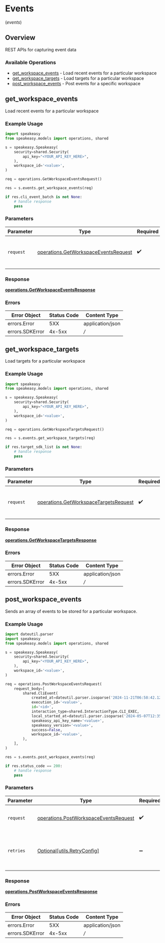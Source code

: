 # Events
(*events*)

## Overview

REST APIs for capturing event data

### Available Operations

* [get_workspace_events](#get_workspace_events) - Load recent events for a particular workspace
* [get_workspace_targets](#get_workspace_targets) - Load targets for a particular workspace
* [post_workspace_events](#post_workspace_events) - Post events for a specific workspace

## get_workspace_events

Load recent events for a particular workspace

### Example Usage

```python
import speakeasy
from speakeasy.models import operations, shared

s = speakeasy.Speakeasy(
    security=shared.Security(
        api_key="<YOUR_API_KEY_HERE>",
    ),
    workspace_id='<value>',
)

req = operations.GetWorkspaceEventsRequest()

res = s.events.get_workspace_events(req)

if res.cli_event_batch is not None:
    # handle response
    pass
```

### Parameters

| Parameter                                                                                    | Type                                                                                         | Required                                                                                     | Description                                                                                  |
| -------------------------------------------------------------------------------------------- | -------------------------------------------------------------------------------------------- | -------------------------------------------------------------------------------------------- | -------------------------------------------------------------------------------------------- |
| `request`                                                                                    | [operations.GetWorkspaceEventsRequest](../../models/operations/getworkspaceeventsrequest.md) | :heavy_check_mark:                                                                           | The request object to use for the request.                                                   |


### Response

**[operations.GetWorkspaceEventsResponse](../../models/operations/getworkspaceeventsresponse.md)**
### Errors

| Error Object     | Status Code      | Content Type     |
| ---------------- | ---------------- | ---------------- |
| errors.Error     | 5XX              | application/json |
| errors.SDKError  | 4x-5xx           | */*              |

## get_workspace_targets

Load targets for a particular workspace

### Example Usage

```python
import speakeasy
from speakeasy.models import operations, shared

s = speakeasy.Speakeasy(
    security=shared.Security(
        api_key="<YOUR_API_KEY_HERE>",
    ),
    workspace_id='<value>',
)

req = operations.GetWorkspaceTargetsRequest()

res = s.events.get_workspace_targets(req)

if res.target_sdk_list is not None:
    # handle response
    pass
```

### Parameters

| Parameter                                                                                      | Type                                                                                           | Required                                                                                       | Description                                                                                    |
| ---------------------------------------------------------------------------------------------- | ---------------------------------------------------------------------------------------------- | ---------------------------------------------------------------------------------------------- | ---------------------------------------------------------------------------------------------- |
| `request`                                                                                      | [operations.GetWorkspaceTargetsRequest](../../models/operations/getworkspacetargetsrequest.md) | :heavy_check_mark:                                                                             | The request object to use for the request.                                                     |


### Response

**[operations.GetWorkspaceTargetsResponse](../../models/operations/getworkspacetargetsresponse.md)**
### Errors

| Error Object     | Status Code      | Content Type     |
| ---------------- | ---------------- | ---------------- |
| errors.Error     | 5XX              | application/json |
| errors.SDKError  | 4x-5xx           | */*              |

## post_workspace_events

Sends an array of events to be stored for a particular workspace.

### Example Usage

```python
import dateutil.parser
import speakeasy
from speakeasy.models import operations, shared

s = speakeasy.Speakeasy(
    security=shared.Security(
        api_key="<YOUR_API_KEY_HERE>",
    ),
    workspace_id='<value>',
)

req = operations.PostWorkspaceEventsRequest(
    request_body=[
        shared.CliEvent(
            created_at=dateutil.parser.isoparse('2024-11-21T06:58:42.120Z'),
            execution_id='<value>',
            id='<id>',
            interaction_type=shared.InteractionType.CLI_EXEC,
            local_started_at=dateutil.parser.isoparse('2024-05-07T12:35:47.182Z'),
            speakeasy_api_key_name='<value>',
            speakeasy_version='<value>',
            success=False,
            workspace_id='<value>',
        ),
    ],
)

res = s.events.post_workspace_events(req)

if res.status_code == 200:
    # handle response
    pass
```

### Parameters

| Parameter                                                                                      | Type                                                                                           | Required                                                                                       | Description                                                                                    |
| ---------------------------------------------------------------------------------------------- | ---------------------------------------------------------------------------------------------- | ---------------------------------------------------------------------------------------------- | ---------------------------------------------------------------------------------------------- |
| `request`                                                                                      | [operations.PostWorkspaceEventsRequest](../../models/operations/postworkspaceeventsrequest.md) | :heavy_check_mark:                                                                             | The request object to use for the request.                                                     |
| `retries`                                                                                      | [Optional[utils.RetryConfig]](../../models/utils/retryconfig.md)                               | :heavy_minus_sign:                                                                             | Configuration to override the default retry behavior of the client.                            |


### Response

**[operations.PostWorkspaceEventsResponse](../../models/operations/postworkspaceeventsresponse.md)**
### Errors

| Error Object     | Status Code      | Content Type     |
| ---------------- | ---------------- | ---------------- |
| errors.Error     | 5XX              | application/json |
| errors.SDKError  | 4x-5xx           | */*              |
